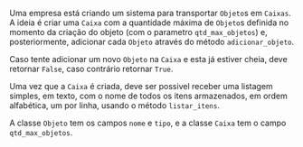 Uma empresa está criando um sistema para transportar `Objeto`s em `Caixas`. 
A ideia é criar uma `Caixa` com a quantidade máxima de `Objeto`s definida no 
momento da criação do objeto (com o parametro `qtd_max_objetos`) e, 
posteriormente, adicionar cada `Objeto` através
do método `adicionar_objeto`.

Caso tente adicionar um novo `Objeto` na `Caixa` e esta já estiver cheia, 
deve retornar `False`, caso contrário retornar `True`.

Uma vez que a `Caixa` é criada, deve ser possivel receber uma listagem simples, 
em texto, com o nome de todos os itens armazenados, em ordem alfabética, 
um por linha, usando o método `listar_itens`.

A classe `Objeto` tem os campos `nome` e `tipo`, e a classe `Caixa` tem o 
campo `qtd_max_objetos`.